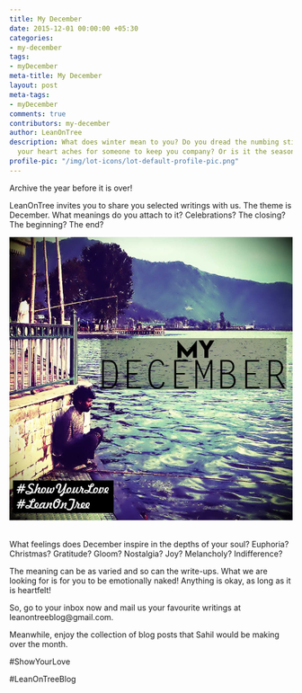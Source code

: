```yaml
---
title: My December
date: 2015-12-01 00:00:00 +05:30
categories:
- my-december
tags:
- myDecember
meta-title: My December
layout: post
meta-tags:
- myDecember
comments: true
contributors: my-december
author: LeanOnTree
description: What does winter mean to you? Do you dread the numbing stillness? Does
  your heart aches for someone to keep you company? Or is it the season of bloom?
profile-pic: "/img/lot-icons/lot-default-profile-pic.png"
---
```


<p class="lot-text">Archive the year before it is over!</p>
<p class="lot-text">LeanOnTree invites you to share you selected writings with us. The theme is December. What meanings do you attach to it? Celebrations? The closing? The beginning? The end?</p>
<div  class="separator" style="clear: both; text-align: center;">
<img class="img-responsive center-block" src="/img/my-december/my-december-1.jpg" alt="Self-Love Contest Poster"/></div>
<br/>
<p class="lot-text">What feelings does December inspire in the depths of your soul? Euphoria? Christmas? Gratitude? Gloom? Nostalgia? Joy? Melancholy? Indifference?</p>
<p class="lot-text">The meaning can be as varied and so can the write-ups. What we are looking for is for you to be emotionally naked!<!--more--> Anything is okay, as long as it is heartfelt!</p>
<p class="lot-text">So, go to your inbox now and mail us your favourite writings at <span class="label label-primary">leanontreeblog@gmail.com.</span></p>
<p class="lot-text">Meanwhile, enjoy the collection of blog posts that Sahil would be making over the month.</p>
<p class="lot-text">#ShowYourLove</p>
<p class="lot-text">#LeanOnTreeBlog </p>
